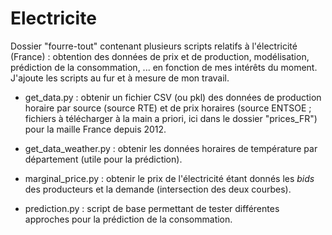 # Electricite
Dossier "fourre-tout" contenant plusieurs scripts relatifs à l'électricité (France) : obtention des données de prix et de production, modélisation, prédiction de la consommation, ... en fonction de mes intérêts du moment.
J'ajoute les scripts au fur et à mesure de mon travail.

* get_data.py : obtenir un fichier CSV (ou pkl) des données de production horaire par source (source RTE) et de prix horaires (source ENTSOE ; fichiers à télécharger à la main a priori, ici dans le dossier "prices_FR") pour la maille France depuis 2012.

* get_data_weather.py : obtenir les données horaires de température par département (utile pour la prédiction).
  
* marginal_price.py : obtenir le prix de l'électricité étant donnés les _bids_ des producteurs et la demande (intersection des deux courbes).

* prediction.py : script de base permettant de tester différentes approches pour la prédiction de la consommation.
